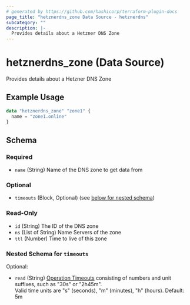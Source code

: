 ```yaml
---
# generated by https://github.com/hashicorp/terraform-plugin-docs
page_title: "hetznerdns_zone Data Source - hetznerdns"
subcategory: ""
description: |-
  Provides details about a Hetzner DNS Zone
---
```


# hetznerdns_zone (Data Source)

Provides details about a Hetzner DNS Zone

## Example Usage

```terraform
data "hetznerdns_zone" "zone1" {
  name = "zone1.online"
}
```

<!-- schema generated by tfplugindocs -->
## Schema

### Required

- `name` (String) Name of the DNS zone to get data from

### Optional

- `timeouts` (Block, Optional) (see [below for nested schema](#nestedblock--timeouts))

### Read-Only

- `id` (String) The ID of the DNS zone
- `ns` (List of String) Name Servers of the zone
- `ttl` (Number) Time to live of this zone

<a id="nestedblock--timeouts"></a>
### Nested Schema for `timeouts`

Optional:

- `read` (String) [Operation Timeouts](https://developer.hashicorp.com/terraform/language/resources/syntax#operation-timeouts) consisting of
numbers and unit suffixes, such as "30s" or "2h45m".\
Valid time units are "s" (seconds), "m" (minutes), "h" (hours). Default: 5m
